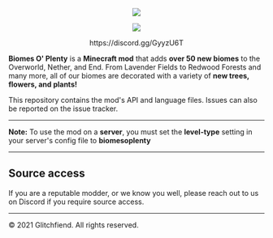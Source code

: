 <p align="center"><img src="https://i.imgur.com/HQ2opH6.png"></p>

<p align="center"><img src="https://i.imgur.com/CYxKg5M.png"></p>

<p align="center">https://discord.gg/GyyzU6T</p>

**Biomes O' Plenty** is a **Minecraft mod** that adds **over 50 new biomes** to the Overworld, Nether, and End. From Lavender Fields to Redwood Forests and many more, all of our biomes are decorated with a variety of **new trees, flowers, and plants!**

This repository contains the mod's API and language files. Issues can also be reported on the issue tracker.

-----------------

**Note:** To use the mod on a **server**, you must set the **level-type** setting in your server's config file to **biomesoplenty**

-----------------

## Source access

If you are a reputable modder, or we know you well, please reach out to us on Discord if you require source access.

-----------------

© 2021 Glitchfiend. All rights reserved.